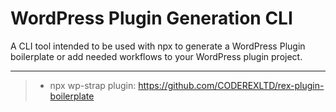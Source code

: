 # WordPress Plugin Generation CLI


A CLI tool intended to be used with npx to generate a WordPress Plugin boilerplate or add needed workflows to your WordPress plugin project.

____
>- npx wp-strap plugin: https://github.com/CODEREXLTD/rex-plugin-boilerplate
